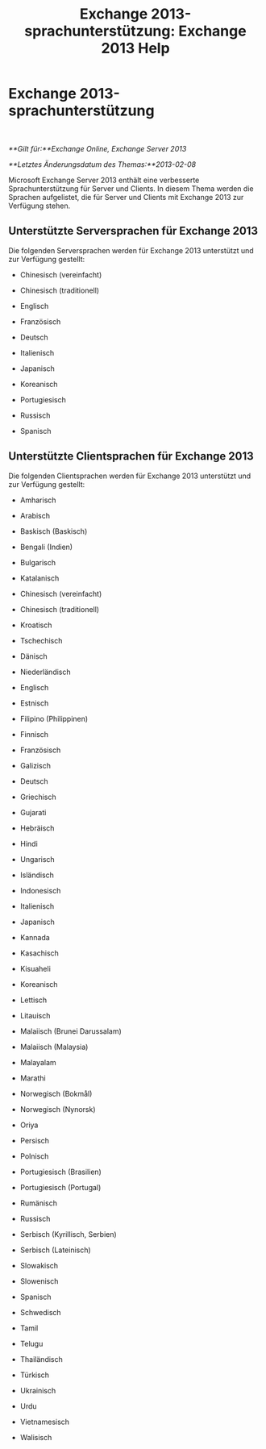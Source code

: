 ﻿---
title: 'Exchange 2013-sprachunterstützung: Exchange 2013 Help'
TOCTitle: Exchange 2013-sprachunterstützung
ms:assetid: 934686fb-53a2-4b13-aaf0-498e4011d61a
ms:mtpsurl: https://technet.microsoft.com/de-de/library/Dd298152(v=EXCHG.150)
ms:contentKeyID: 50476204
ms.date: 05/22/2018
mtps_version: v=EXCHG.150
ms.translationtype: MT
---

# Exchange 2013-sprachunterstützung

 

_**Gilt für:**Exchange Online, Exchange Server 2013_

_**Letztes Änderungsdatum des Themas:**2013-02-08_

Microsoft Exchange Server 2013 enthält eine verbesserte Sprachunterstützung für Server und Clients. In diesem Thema werden die Sprachen aufgelistet, die für Server und Clients mit Exchange 2013 zur Verfügung stehen.

## Unterstützte Serversprachen für Exchange 2013

Die folgenden Serversprachen werden für Exchange 2013 unterstützt und zur Verfügung gestellt:

  - Chinesisch (vereinfacht)

  - Chinesisch (traditionell)

  - Englisch

  - Französisch

  - Deutsch

  - Italienisch

  - Japanisch

  - Koreanisch

  - Portugiesisch

  - Russisch

  - Spanisch

## Unterstützte Clientsprachen für Exchange 2013

Die folgenden Clientsprachen werden für Exchange 2013 unterstützt und zur Verfügung gestellt:

  - Amharisch

  - Arabisch

  - Baskisch (Baskisch)

  - Bengali (Indien)

  - Bulgarisch

  - Katalanisch

  - Chinesisch (vereinfacht)

  - Chinesisch (traditionell)

  - Kroatisch

  - Tschechisch

  - Dänisch

  - Niederländisch

  - Englisch

  - Estnisch

  - Filipino (Philippinen)

  - Finnisch

  - Französisch

  - Galizisch

  - Deutsch

  - Griechisch

  - Gujarati

  - Hebräisch

  - Hindi

  - Ungarisch

  - Isländisch

  - Indonesisch

  - Italienisch

  - Japanisch

  - Kannada

  - Kasachisch

  - Kisuaheli

  - Koreanisch

  - Lettisch

  - Litauisch

  - Malaiisch (Brunei Darussalam)

  - Malaiisch (Malaysia)

  - Malayalam

  - Marathi

  - Norwegisch (Bokmål)

  - Norwegisch (Nynorsk)

  - Oriya

  - Persisch

  - Polnisch

  - Portugiesisch (Brasilien)

  - Portugiesisch (Portugal)

  - Rumänisch

  - Russisch

  - Serbisch (Kyrillisch, Serbien)

  - Serbisch (Lateinisch)

  - Slowakisch

  - Slowenisch

  - Spanisch

  - Schwedisch

  - Tamil

  - Telugu

  - Thailändisch

  - Türkisch

  - Ukrainisch

  - Urdu

  - Vietnamesisch

  - Walisisch

